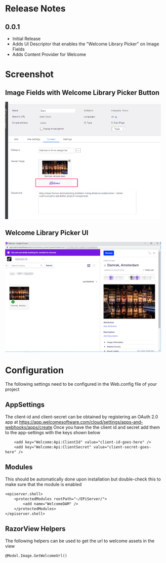 # Release Notes

## 0.0.1
- Initial Release
- Adds UI Descriptor that enables the "Welcome Library Picker" on Image Fields
- Adds Content Provider for Welcome 

# Screenshot

## Image Fields with Welcome Library Picker Button
![Library Picker Button](/images/welcome-button.png?raw=true "Library Picker Button")

## Welcome Library Picker UI
![Library Picker UI](/images/welcome-ui.png?raw=true "Library Picker UI")


# Configuration
The following settings need to be configured in the Web.config file of your project

## AppSettings
The client-id and client-secret can be obtained by registering an OAuth 2.0 app at https://app.welcomesoftware.com/cloud/settings/apps-and-webhooks/apps/create
Once you have the the client id and secret add them to the app-settings with the keys shown below

```
    <add key="Welcome:Api:ClientId" value="client-id-goes-here" />
    <add key="Welcome:Api:ClientSecret" value="client-secret-goes-here" />
```
## Modules
This should be automatically done upon installation but double-check this to make sure that the module is enabled
```
<episerver.shell>
    <protectedModules rootPath="~/EPiServer/">
        <add name="WelcomeDAM" />
    </protectedModules>
</episerver.shell>
```
## RazorView Helpers

The following helpers can be used to get the url to welcome assets in the view
```
@Model.Image.GetWelcomeUrl()
```